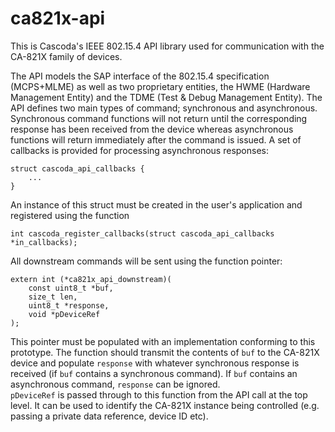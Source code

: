# ca821x-api
This is Cascoda's IEEE 802.15.4 API library used for communication with the CA-821X family of devices.

The API models the SAP interface of the 802.15.4 specification (MCPS+MLME) as well as two proprietary entities, the HWME (Hardware Management Entity) and the TDME (Test & Debug Management Entity). The API defines two main types of command; synchronous and asynchronous. Synchronous command functions will not return until the corresponding response has been received from the device whereas asynchronous functions will return immediately after the command is issued. A set of callbacks is provided for processing asynchronous responses:
```
struct cascoda_api_callbacks {
	...
}
```
An instance of this struct must be created in the user's application and registered using the function
```
int cascoda_register_callbacks(struct cascoda_api_callbacks *in_callbacks);
```

All downstream commands will be sent using the function pointer:
```
extern int (*ca821x_api_downstream)(
	const uint8_t *buf,
	size_t len,
	uint8_t *response,
	void *pDeviceRef
);
```
This pointer must be populated with an implementation conforming to this prototype. The function should transmit the contents of `buf` to the CA-821X device and populate `response` with whatever synchronous response is received (if `buf` contains a synchronous command). If `buf` contains an asynchronous command, `response` can be ignored.<br>
`pDeviceRef` is passed through to this function from the API call at the top level. It can be used to identify the CA-821X instance being controlled (e.g. passing a private data reference, device ID etc).
